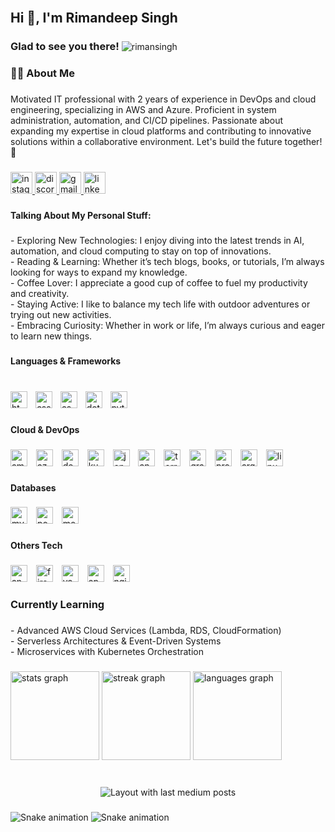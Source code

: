 <br clear="both">

<h2 align="left">Hi 👋, I'm Rimandeep Singh</h2>

###

<h3 style="display:inline;">Glad to see you there!</h3> <p style="display:inline;"> <img src="https://komarev.com/ghpvc/?username=rimansingh&label=Profile%20views&color=0e75b6&style=flat" alt="rimansingh" /> </p>

###

<h3 align="left">👨‍💻 About Me</h3>

###

<p align="left">Motivated IT professional with 2 years of experience in DevOps and cloud engineering, specializing in AWS and Azure. Proficient in system administration, automation, and CI/CD pipelines. Passionate about expanding my expertise in cloud platforms and contributing to innovative solutions within a collaborative environment. Let's build the future together! 🚀</p>

###

<div align="left">
  <a href="rimandeep.singh" target="_blank">
    <img src="https://img.shields.io/static/v1?message=Instagram&logo=instagram&label=&color=E4405F&logoColor=white&labelColor=&style=for-the-badge" height="35" alt="instagram logo"  />
  </a>
  <a href="rimandeepsingh" target="_blank">
    <img src="https://img.shields.io/static/v1?message=Discord&logo=discord&label=&color=7289DA&logoColor=white&labelColor=&style=for-the-badge" height="35" alt="discord logo"  />
  </a>
  <a href="rimandeep267@gmail.com" target="_blank">
    <img src="https://img.shields.io/static/v1?message=Gmail&logo=gmail&label=&color=D14836&logoColor=white&labelColor=&style=for-the-badge" height="35" alt="gmail logo"  />
  </a>
  <a href="https://www.linkedin.com/in/rimandeep-singh/" target="_blank">
    <img src="https://img.shields.io/static/v1?message=LinkedIn&logo=linkedin&label=&color=0077B5&logoColor=white&labelColor=&style=for-the-badge" height="35" alt="linkedin logo"  />
  </a>
</div>

###

<h4 align="left">Talking About My Personal Stuff:</h4>

###

<p align="left">- Exploring New Technologies: I enjoy diving into the latest trends in AI, automation, and cloud computing to stay on top of innovations.<br>- Reading & Learning: Whether it’s tech blogs, books, or tutorials, I’m always looking for ways to expand my knowledge.<br>- Coffee Lover: I appreciate a good cup of coffee to fuel my productivity and creativity.<br>- Staying Active: I like to balance my tech life with outdoor adventures or trying out new activities.<br>- Embracing Curiosity: Whether in work or life, I’m always curious and eager to learn new things.</p>

###

<h4 align="left">Languages & Frameworks</h4>

###

<br clear="both">

<div align="left">
  <img src="https://img.shields.io/badge/HTML5-E34F26?logo=html5&logoColor=white&style=for-the-badge" height="27" alt="html5 logo"  />
  <img width="5" />
  <img src="https://img.shields.io/badge/CSS3-1572B6?logo=css3&logoColor=white&style=for-the-badge" height="27" alt="css3 logo"  />
  <img width="5" />
  <img src="https://img.shields.io/badge/C Sharp-239120?logo=csharp&logoColor=white&style=for-the-badge" height="27" alt="csharp logo"  />
  <img width="5" />
  <img src="https://img.shields.io/badge/.NET-512BD4?logo=dotnet&logoColor=white&style=for-the-badge" height="27" alt="dot-net logo"  />
  <img width="5" />
  <img src="https://img.shields.io/badge/Python-3776AB?logo=python&logoColor=white&style=for-the-badge" height="27" alt="python logo"  />
</div>

###

<h4 align="left">Cloud & DevOps</h4>

###

<div align="left">
  <img src="https://img.shields.io/badge/Amazon AWS-232F3E?logo=amazonaws&logoColor=white&style=for-the-badge" height="27" alt="amazonwebservices logo"  />
  <img width="6" />
  <img src="https://img.shields.io/badge/Microsoft Azure-0078D4?logo=microsoftazure&logoColor=white&style=for-the-badge" height="27" alt="azure logo"  />
  <img width="6" />
  <img src="https://img.shields.io/badge/Docker-2496ED?logo=docker&logoColor=white&style=for-the-badge" height="27" alt="docker logo"  />
  <img width="6" />
  <img src="https://img.shields.io/badge/Kubernetes-326CE5?logo=kubernetes&logoColor=white&style=for-the-badge" height="27" alt="kubernetes logo"  />
  <img width="6" />
  <img src="https://img.shields.io/badge/Jenkins-D24939?logo=jenkins&logoColor=white&style=for-the-badge" height="27" alt="jenkins logo"  />
  <img width="6" />
  <img src="https://img.shields.io/badge/Ansible-EE0000?logo=ansible&logoColor=white&style=for-the-badge" height="27" alt="ansible logo"  />
  <img width="6" />
  <img src="https://img.shields.io/badge/Terraform-7B42BC?logo=terraform&logoColor=white&style=for-the-badge" height="27" alt="terraform logo"  />
  <img width="6" />
  <img src="https://img.shields.io/badge/Grafana-F46800?logo=grafana&logoColor=black&style=for-the-badge" height="27" alt="grafana logo"  />
  <img width="6" />
  <img src="https://img.shields.io/badge/Prometheus-E6522C?logo=prometheus&logoColor=white&style=for-the-badge" height="27" alt="prometheus logo"  />
  <img width="6" />
  <img src="https://img.shields.io/badge/Argo-EF7B4D?logo=argo&logoColor=black&style=for-the-badge" height="27" alt="argocd logo"  />
  <img width="6" />
  <img src="https://img.shields.io/badge/Linux-FCC624?logo=linux&logoColor=black&style=for-the-badge" height="27" alt="linux logo"  />
</div>

###

<h4 align="left">Databases</h4>

###

<div align="left">
  <img src="https://img.shields.io/badge/MySQL-4479A1?logo=mysql&logoColor=white&style=for-the-badge" height="27" alt="mysql logo"  />
  <img width="6" />
  <img src="https://img.shields.io/badge/PostgreSQL-4169E1?logo=postgresql&logoColor=white&style=for-the-badge" height="27" alt="postgresql logo"  />
  <img width="6" />
  <img src="https://img.shields.io/badge/MongoDB-47A248?logo=mongodb&logoColor=white&style=for-the-badge" height="27" alt="mongodb logo"  />
</div>

###

<h4 align="left">Others Tech</h4>

###

<div align="left">
  <img src="https://img.shields.io/badge/Android Studio-3DDC84?logo=androidstudio&logoColor=black&style=for-the-badge" height="27" alt="androidstudio logo"  />
  <img width="6" />
  <img src="https://img.shields.io/badge/Firebase-FFCA28?logo=firebase&logoColor=black&style=for-the-badge" height="27" alt="firebase logo"  />
  <img width="6" />
  <img src="https://img.shields.io/badge/Vagrant-1868F2?logo=vagrant&logoColor=white&style=for-the-badge" height="27" alt="vagrant logo"  />
  <img width="6" />
  <img src="https://img.shields.io/badge/Apache-D22128?logo=apache&logoColor=white&style=for-the-badge" height="27" alt="apache logo"  />
  <img width="6" />
  <img src="https://img.shields.io/badge/NGINX-009639?logo=nginx&logoColor=white&style=for-the-badge" height="27" alt="nginx logo"  />
</div>

###

<h3 align="left">Currently Learning</h3>

###

<p align="left">- Advanced AWS Cloud Services (Lambda, RDS, CloudFormation)<br>- Serverless Architectures & Event-Driven Systems<br>- Microservices with Kubernetes Orchestration</p>

###

<div align="left">
  <img src="https://github-readme-stats.vercel.app/api?username=rimansingh&hide_title=false&hide_rank=false&show_icons=true&include_all_commits=false&count_private=false&disable_animations=false&theme=dracula&locale=en&hide_border=true" height="142" alt="stats graph"  />
  <img src="https://streak-stats.demolab.com?user=rimansingh&locale=en&mode=daily&theme=dracula&hide_border=true&border_radius=5" height="142" alt="streak graph"  />
  <img src="https://github-readme-stats.vercel.app/api/top-langs?username=rimansingh&locale=en&hide_title=false&layout=compact&card_width=320&langs_count=5&theme=dracula&hide_border=true" height="142" alt="languages graph"  />
</div>

###

<br clear="both">

<div align="center">
  <img src="https://github-read-medium-git-main.pahlevikun.vercel.app/latest?limit=3&username=rimandeep267&theme=default" alt="Layout with last medium posts"  />
</div>

###

<img src="https://raw.githubusercontent.com/rimansingh/rimansingh/output/snake.svg" alt="Snake animation" />
<img src="https://github.com/rimansingh/rimansingh/blob/main/.github/workflows/snake.yml" alt="Snake animation" />


###
